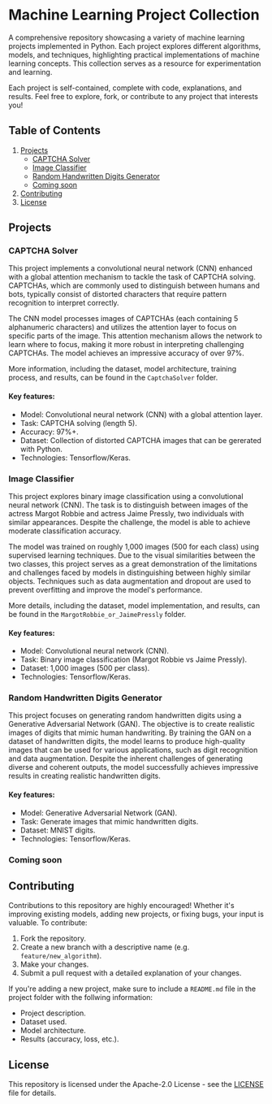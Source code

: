 # Machine Learning Project Collection
A comprehensive repository showcasing a variety of machine learning projects implemented in Python. Each project explores different algorithms, models, and techniques, highlighting practical implementations of machine learning concepts. This collection serves as a resource for experimentation and learning.

Each project is self-contained, complete with code, explanations, and results. Feel free to explore, fork, or contribute to any project that interests you!

## Table of Contents
1. [Projects](#projects)
    - [CAPTCHA Solver](#captcha-solver)
    - [Image Classifier](#image-classifier)
    - [Random Handwritten Digits Generator](#random-handwritten-digits-generator)
    - [Coming soon](#coming-soon)
2. [Contributing](#contributing)
3. [License](#license)

## Projects
### CAPTCHA Solver
This project implements a convolutional neural network (CNN) enhanced with a global attention mechanism to tackle the task of CAPTCHA solving. CAPTCHAs, which are commonly used to distinguish between humans and bots, typically consist of distorted characters that require pattern recognition to interpret correctly.

The CNN model processes images of CAPTCHAs (each containing 5 alphanumeric characters) and utilizes the attention layer to focus on specific parts of the image. This attention mechanism allows the network to learn where to focus, making it more robust in interpreting challenging CAPTCHAs. The model achieves an impressive accuracy of over 97%.

More information, including the dataset, model architecture, training process, and results, can be found in the ```CaptchaSolver``` folder.

#### Key features:
- Model: Convolutional neural network (CNN) with a global attention layer.
- Task: CAPTCHA solving (length 5).
- Accuracy: 97%+.
- Dataset: Collection of distorted CAPTCHA images that can be gererated with Python.
- Technologies: Tensorflow/Keras.

### Image Classifier
This project explores binary image classification using a convolutional neural network (CNN). The task is to distinguish between images of the actress Margot Robbie and actress Jaime Pressly, two individuals with similar appearances. Despite the challenge, the model is able to achieve moderate classification accuracy.

The model was trained on roughly 1,000 images (500 for each class) using supervised learning techniques. Due to the visual similarities between the two classes, this project serves as a great demonstration of the limitations and challenges faced by models in distinguishing between highly similar objects. Techniques such as data augmentation and dropout are used to prevent overfitting and improve the model's performance.

More details, including the dataset, model implementation, and results, can be found in the ```MargotRobbie_or_JaimePressly``` folder.

#### Key features:
- Model: Convolutional neural network (CNN).
- Task: Binary image classification (Margot Robbie vs Jaime Pressly).
- Dataset: 1,000 images (500 per class).
- Technologies: Tensorflow/Keras.

### Random Handwritten Digits Generator
This project focuses on generating random handwritten digits using a Generative Adversarial Network (GAN). The objective is to create realistic images of digits that mimic human handwriting. By training the GAN on a dataset of handwritten digits, the model learns to produce high-quality images that can be used for various applications, such as digit recognition and data augmentation. Despite the inherent challenges of generating diverse and coherent outputs, the model successfully achieves impressive results in creating realistic handwritten digits.

#### Key features:
- Model: Generative Adversarial Network (GAN).
- Task: Generate images that mimic handwritten digits.
- Dataset: MNIST digits.
- Technologies: Tensorflow/Keras.

### Coming soon

## Contributing
Contributions to this repository are highly encouraged! Whether it's improving existing models, adding new projects, or fixing bugs, your input is valuable. To contribute:
1. Fork the repository.
2. Create a new branch with a descriptive name (e.g. ```feature/new_algorithm```).
3. Make your changes.
4. Submit a pull request with a detailed explanation of your changes.

If you're adding a new project, make sure to include a ```README.md``` file in the project folder with the follwing information:
- Project description.
- Dataset used.
- Model architecture.
- Results (accuracy, loss, etc.).

## License
This repository is licensed under the Apache-2.0 License - see the [LICENSE](../LICENSE) file for details.
